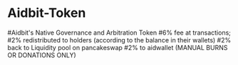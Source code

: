 # Aidbit-Token
#Aidbit's Native Governance and Arbitration Token
#6% fee at transactions;
#2% redistributed to holders (according to the balance in their wallets)
#2% back to Liquidity pool on pancakeswap
#2% to aidwallet (MANUAL BURNS OR DONATIONS ONLY)
